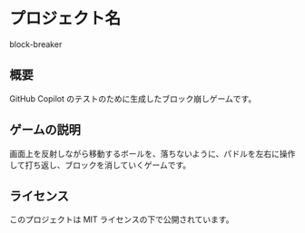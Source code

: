 # プロジェクト名

block-breaker

## 概要

GitHub Copilot のテストのために生成したブロック崩しゲームです。

## ゲームの説明

画面上を反射しながら移動するボールを、落ちないように、パドルを左右に操作して打ち返し、ブロックを消していくゲームです。

## ライセンス

このプロジェクトは MIT ライセンスの下で公開されています。
